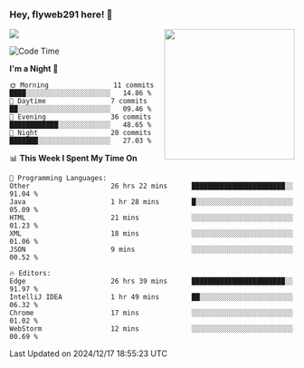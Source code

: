 ### Hey, flyweb291 here! 👋

![](https://metrics.lecoq.io/cherry291?template=classic&config.timezone=Asia%2FShanghai)
<img align='right' src="https://media.giphy.com/media/M9gbBd9nbDrOTu1Mqx/giphy.gif" width="230">
<!-- ![](https://github-readme-stats-ouuan.vercel.app/api?username=flyweb291&theme=dark&show_icons=true) -->

<!--START_SECTION:waka-->
![Code Time](http://img.shields.io/badge/Code%20Time-650%20hrs%2014%20mins-blue)

**I'm a Night 🦉** 

```text
🌞 Morning                11 commits          ████░░░░░░░░░░░░░░░░░░░░░   14.86 % 
🌆 Daytime                7 commits           ██░░░░░░░░░░░░░░░░░░░░░░░   09.46 % 
🌃 Evening                36 commits          ████████████░░░░░░░░░░░░░   48.65 % 
🌙 Night                  20 commits          ███████░░░░░░░░░░░░░░░░░░   27.03 % 
```


📊 **This Week I Spent My Time On** 

```text
💬 Programming Languages: 
Other                    26 hrs 22 mins      ███████████████████████░░   91.04 % 
Java                     1 hr 28 mins        █░░░░░░░░░░░░░░░░░░░░░░░░   05.09 % 
HTML                     21 mins             ░░░░░░░░░░░░░░░░░░░░░░░░░   01.23 % 
XML                      18 mins             ░░░░░░░░░░░░░░░░░░░░░░░░░   01.06 % 
JSON                     9 mins              ░░░░░░░░░░░░░░░░░░░░░░░░░   00.52 % 

🔥 Editors: 
Edge                     26 hrs 39 mins      ███████████████████████░░   91.97 % 
IntelliJ IDEA            1 hr 49 mins        ██░░░░░░░░░░░░░░░░░░░░░░░   06.32 % 
Chrome                   17 mins             ░░░░░░░░░░░░░░░░░░░░░░░░░   01.02 % 
WebStorm                 12 mins             ░░░░░░░░░░░░░░░░░░░░░░░░░   00.69 % 
```


 Last Updated on 2024/12/17 18:55:23 UTC
<!--END_SECTION:waka-->

<!--
**flyweb291/数字游牧人** is a ✨ _special_ ✨ repository because its `README.md` (this file) appears on your GitHub profile.

Here are some ideas to get you started:

- 🔭 I’m currently working on ...
- 🌱 I’m currently learning ...
- 👯 I’m looking to collaborate on ...
- 🤔 I’m looking for help with ...
- 💬 Ask me about ...
- 📫 How to reach me: ...
- 😄 Pronouns: ...
- ⚡ Fun fact: ...
-->
